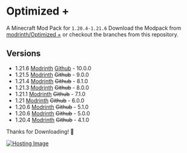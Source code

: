 # Optimized +

A Minecraft Mod Pack for ``1.20.4-1.21.6``
Download the Modpack from [modrinth/Optimized +](https://modrinth.com/modpack/optimized-plus) or checkout the branches from this repository.

## Versions
- 1.21.6 [Modrinth](https://modrinth.com/modpack/optimized-plus/version/10.0.0) [Github](https://github.com/Crystopia/OptimizedPlus/tree/1.21.6) - 10.0.0
- 1.21.5 [Modrinth](https://modrinth.com/modpack/optimized-plus/version/9.0.0) ~~Github~~ - 9.0.0
- 1.21.4 [Modrinth](https://modrinth.com/modpack/optimized-plus/version/8.1.0) ~~Github~~ - 8.1.0
- 1.21.3 [Modrinth](https://modrinth.com/modpack/optimized-plus/version/8.0.0) ~~Github~~ - 8.0.0
- 1.21.1 [Modrinth](https://modrinth.com/modpack/optimized-plus/version/7.1.0) ~~Github~~ - 7.1.0
- 1.21 [Modrinth](https://modrinth.com/modpack/optimized-plus/version/6.0.0) ~~Github~~ - 6.0.0
- 1.20.6 [Modrinth](https://modrinth.com/modpack/optimized-plus/version/5.1.0) ~~Github~~ - 5.1.0
- 1.20.6 [Modrinth](https://modrinth.com/modpack/optimized-plus/version/5.0.0) ~~Github~~ - 5.0.0
- 1.20.4 [Modrinth](https://modrinth.com/modpack/optimized-plus/version/4.1.0) ~~Github~~ - 4.1.0

Thanks for Downloading! 💓

[![Hosting Image](https://i.imgur.com/dVtPG3Z.png)](https://bit.ly/3WKARvD)
